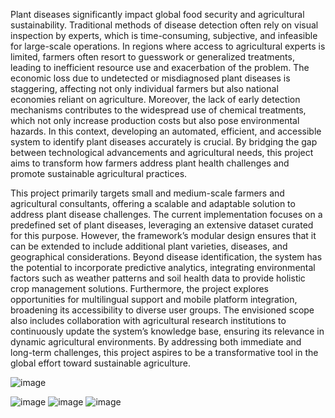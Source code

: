Plant diseases significantly impact global food security and agricultural sustainability. Traditional methods of disease detection often rely on visual inspection by experts, which is time-consuming, subjective, and infeasible for large-scale operations. In regions where access to agricultural experts is limited, farmers often resort to guesswork or generalized treatments, leading to inefficient resource use and exacerbation of the problem. The economic loss due to undetected or misdiagnosed plant diseases is staggering, affecting not only individual farmers but also national economies reliant on agriculture. Moreover, the lack of early detection mechanisms contributes to the widespread use of chemical treatments, which not only increase production costs but also pose environmental hazards. In this context, developing an automated, efficient, and accessible system to identify plant diseases accurately is crucial. By bridging the gap between technological advancements and agricultural needs, this project aims to transform how farmers address plant health challenges and promote sustainable agricultural practices.

This project primarily targets small and medium-scale farmers and agricultural consultants, offering a scalable and adaptable solution to address plant disease challenges. The current implementation focuses on a predefined set of plant diseases, leveraging an extensive dataset curated for this purpose. However, the framework’s modular design ensures that it can be extended to include additional plant varieties, diseases, and geographical considerations. Beyond disease identification, the system has the potential to incorporate predictive analytics, integrating environmental factors such as weather patterns and soil health data to provide holistic crop management solutions. Furthermore, the project explores opportunities for multilingual support and mobile platform integration, broadening its accessibility to diverse user groups. The envisioned scope also includes collaboration with agricultural research institutions to continuously update the system’s knowledge base, ensuring its relevance in dynamic agricultural environments. By addressing both immediate and long-term challenges, this project aspires to be a transformative tool in the global effort toward sustainable agriculture.

![image](https://github.com/user-attachments/assets/188297f1-2ef6-4720-b53e-565db94055e6)

![image](https://github.com/user-attachments/assets/b16bf3f8-b5ce-4974-8c20-114b91db9cf6)
![image](https://github.com/user-attachments/assets/0610512b-098c-4869-8230-4159c2251cb2)
![image](https://github.com/user-attachments/assets/aa011fd3-b373-4cba-8f29-832a6dc7eae6)

